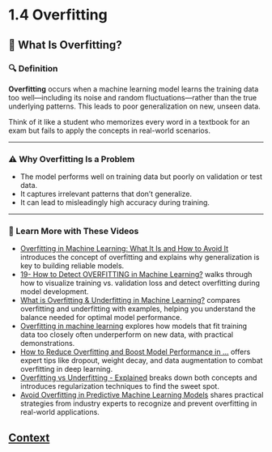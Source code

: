 # 1.4 Overfitting 
 
 ## 📌 What Is Overfitting?

### 🔍 Definition
**Overfitting** occurs when a machine learning model learns the training data too well—including its noise and random fluctuations—rather than the true underlying patterns. This leads to poor generalization on new, unseen data.

Think of it like a student who memorizes every word in a textbook for an exam but fails to apply the concepts in real-world scenarios.

---

### ⚠️ Why Overfitting Is a Problem
- The model performs well on training data but poorly on validation or test data.
- It captures irrelevant patterns that don’t generalize.
- It can lead to misleadingly high accuracy during training.

---

### 🎥 Learn More with These Videos

- [Overfitting in Machine Learning: What It Is and How to Avoid It](https://www.youtube.com/watch?v=kBkwa5Rr8dY) introduces the concept of overfitting and explains why generalization is key to building reliable models.
- [19- How to Detect OVERFITTING in Machine Learning?](https://www.youtube.com/watch?v=4SHIs1nj5lk) walks through how to visualize training vs. validation loss and detect overfitting during model development.
- [What is Overfitting & Underfitting in Machine Learning?](https://www.youtube.com/watch?v=jnAeZ8j0Ur0) compares overfitting and underfitting with examples, helping you understand the balance needed for optimal model performance.
- [Overfitting in machine learning](https://www.youtube.com/watch?v=-cOUgGobbCA) explores how models that fit training data too closely often underperform on new data, with practical demonstrations.
- [How to Reduce Overfitting and Boost Model Performance in ...](https://www.youtube.com/watch?v=Oq6ps0SlK_Q) offers expert tips like dropout, weight decay, and data augmentation to combat overfitting in deep learning.
- [Overfitting vs Underfitting - Explained](https://www.youtube.com/watch?v=B9rhzg6_LLw) breaks down both concepts and introduces regularization techniques to find the sweet spot.
- [Avoid Overfitting in Predictive Machine Learning Models](https://www.youtube.com/watch?v=2voHwE-4R4w) shares practical strategies from industry experts to recognize and prevent overfitting in real-world applications.




 
 ## [Context](./../context.md)
